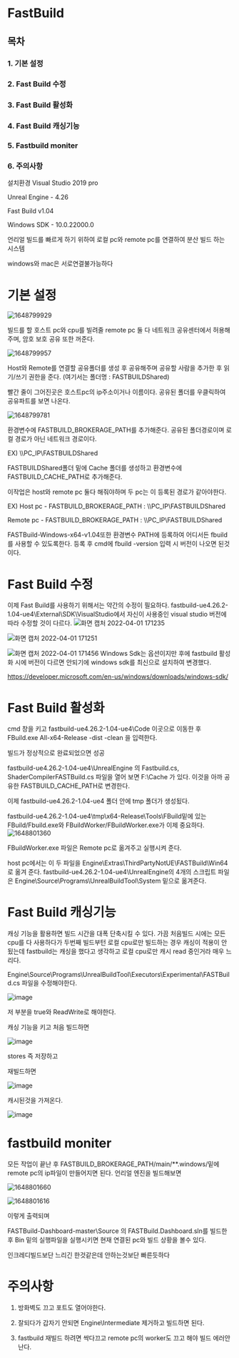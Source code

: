 # FastBuild

## 목차
### 1. 기본 설정
### 2. Fast Build 수정
### 3. Fast Build 활성화
### 4. Fast Build 캐싱기능
### 5. Fastbuild moniter
### 6. 주의사항





설치환경 Visual Studio 2019 pro

Unreal Engine - 4.26

Fast Build v1.04

Windows SDK - 10.0.22000.0




언리얼 빌드를 빠르게 하기 위하여 로컬 pc와 remote pc를 연결하여 분산 빌드 하는 시스템

windows와 mac은 서로연결불가능하다


# 기본 설정

![1648799929](https://user-images.githubusercontent.com/62869017/161221116-df056c97-b30a-4537-88a3-64ba4a4bc343.png)


빌드를 할 호스트 pc와 cpu를 빌려줄 remote pc 둘 다 네트워크 공유센터에서 허용해주며, 암호 보호 공유 또한 꺼준다.

![1648799957](https://user-images.githubusercontent.com/62869017/161221370-0646f9ab-f68b-4497-9885-8c2e695b525f.png)

Host와 Remote를 연결할 공유폴더를 생성 후 공유해주며 공유할 사람을 추가한 후 읽기/쓰기 권한을 준다. (여기서는 폴더명 : FASTBUILDShared)

빨간 줄이 그어진곳은 호스트pc의 ip주소이거나 이름이다. 공유된 폴더를 우클릭하여 공유파트를 보면 나온다.


![1648799781](https://user-images.githubusercontent.com/62869017/161226802-7a38c084-2d5b-4906-a3a8-8d577b974313.png)


환경변수에 FASTBUILD_BROKERAGE_PATH를 추가해준다. 공유된 폴더경로이며 로컬 경로가 아닌 네트워크 경로이다. 

EX) \\\PC_IP\FASTBUILDShared

FASTBUILDShared폴더 밑에 Cache 폴더를 생성하고 환경변수에 FASTBUILD_CACHE_PATH로 추가해준다.

이작업은 host와 remote pc 둘다 해줘야하며 두 pc는 이 등록된 경로가 같아야한다. 


EX) Host pc - FASTBUILD_BROKERAGE_PATH : \\\PC_IP\FASTBUILDShared

   Remote pc - FASTBUILD_BROKERAGE_PATH : \\\PC_IP\FASTBUILDShared

FASTBuild-Windows-x64-v1.04또한 환경변수 PATH에 등록하여 어디서든 fbuild를 사용할 수 있도록한다. 등록 후 cmd에 fbuild -version 입력 시 버전이 나오면 된것이다.



# Fast Build 수정

이제 Fast Build를 사용하기 위해서는 약간의 수정이 필요하다.
fastbuild-ue4.26.2-1.04-ue4\External\SDK\VisualStudio에서 자신이 사용중인 visual studio 버전에 따라 수정할 것이 다르다.
![화면 캡처 2022-04-01 171235](https://user-images.githubusercontent.com/62869017/161223282-4b0ac22c-a229-4cb0-893e-9961895f5347.png)

![화면 캡처 2022-04-01 171251](https://user-images.githubusercontent.com/62869017/161223291-9044c474-38b5-4641-9afa-3e90f58d6e15.png)

![화면 캡처 2022-04-01 171456](https://user-images.githubusercontent.com/62869017/161223590-7548195f-b544-4502-9666-ccfe8df6ef3c.png)
Windows Sdk는 옵션이지만 후에 fastbuild 활성화 시에 버전이 다르면 안되기에 windows sdk를 최신으로 설치하여 변경했다.

https://developer.microsoft.com/en-us/windows/downloads/windows-sdk/




# Fast Build 활성화

cmd 창을 키고 fastbuild-ue4.26.2-1.04-ue4\Code 이곳으로 이동한 후 
FBuild.exe All-x64-Release -dist -clean 을 입력한다.

빌드가 정상적으로 완료되었으면 성공

fastbuild-ue4.26.2-1.04-ue4\UnrealEngine 의 Fastbuild.cs, ShaderCompilerFASTBuild.cs 파일을 열어 보면 F:\\Cache 가 있다. 이것을 아까 공유한 FASTBUILD_CACHE_PATH로 변경한다.

이제 fastbuild-ue4.26.2-1.04-ue4 폴더 안에 tmp 폴더가 생성됬다.

fastbuild-ue4.26.2-1.04-ue4\tmp\x64-Release\Tools\FBuild밑에 있는 FBuild/Fbuild.exe와 FBuildWorker/FBuildWorker.exe가 이제 중요하다.
![1648801360](https://user-images.githubusercontent.com/62869017/161224902-7ab2d78c-a552-4a9d-abb1-2e71b53d3a7a.png)

FBuildWorker.exe 파일은 Remote pc로 옮겨주고 실행시켜 준다.
 
host pc에서는 이 두 파일을 Engine\Extras\ThirdPartyNotUE\FASTBuild\Win64 로 옮겨 준다.
fastbuild-ue4.26.2-1.04-ue4\UnrealEngine의 4개의 스크립트 파일은 Engine\Source\Programs\UnrealBuildTool\System 밑으로 옮겨준다.



# Fast Build 캐싱기능
  캐싱 기능을 활용하면 빌드 시간을 대폭 단축시킬 수 있다.
  가끔 처음빌드 시에는 모든 cpu를 다 사용하다가 두번째 빌드부턴 로컬 cpu로만 빌드하는 경우 캐싱이 적용이 안됬는데 fastbuild는 캐싱을 했다고 생각하고 로컬 cpu로만 캐시 read 중인거라  매우 느리다.
  
Engine\Source\Programs\UnrealBuildTool\Executors\Experimental\FASTBuild.cs 파일을 수정해야한다.

![image](https://user-images.githubusercontent.com/62869017/169438731-d3a98901-9c8a-499a-a3a0-68c5a4b4af87.png)

저 부분을 true와 ReadWrite로 해야한다.
  
 
캐싱 기능을 키고 처음 빌드하면

![image](https://user-images.githubusercontent.com/62869017/169438949-39896ab2-e106-4609-a875-e51e1e3a26e2.png)


stores 즉 저장하고

재빌드하면 

![image](https://user-images.githubusercontent.com/62869017/169438988-d8ddfa63-4405-4bbf-9d9b-df4aa47ae606.png)

캐시된것을 가져온다.

![image](https://user-images.githubusercontent.com/62869017/169439025-80e771f3-6e99-4766-83ee-ad64ea5f8c88.png)


# fastbuild moniter

모든 작업이 끝난 후 FASTBUILD_BROKERAGE_PATH/main/**.windows/밑에 remote pc의 ip파일이 만들어지면 된다.
언리얼 엔진을 빌드해보면 

![1648801660](https://user-images.githubusercontent.com/62869017/161225960-2837ab88-02f4-4a0a-b7fb-4540494d7d0c.png)


![1648801616](https://user-images.githubusercontent.com/62869017/161225969-a87a79d0-1689-4805-ad80-b67841755a73.png)


이렇게 출력되며

FASTBuild-Dashboard-master\Source 의 FASTBuild.Dashboard.sln를 빌드한 후 Bin 밑의 실행파일을 실행시키면 현재 연결된 pc와 빌드 상황을 볼수 있다.

인크레디빌드보단 느리긴 한것같은데 안하는것보단 빠른듯하다




# 주의사항

1. 방화벽도 끄고 포트도 열어야한다.

2. 잘되다가 갑자기 안되면 Engine\Intermediate 제거하고 빌드하면 된다.

3. fastbuild 재빌드 하려면 싹다끄고 remote pc의 worker도 끄고 해야 빌드 에러안난다.

